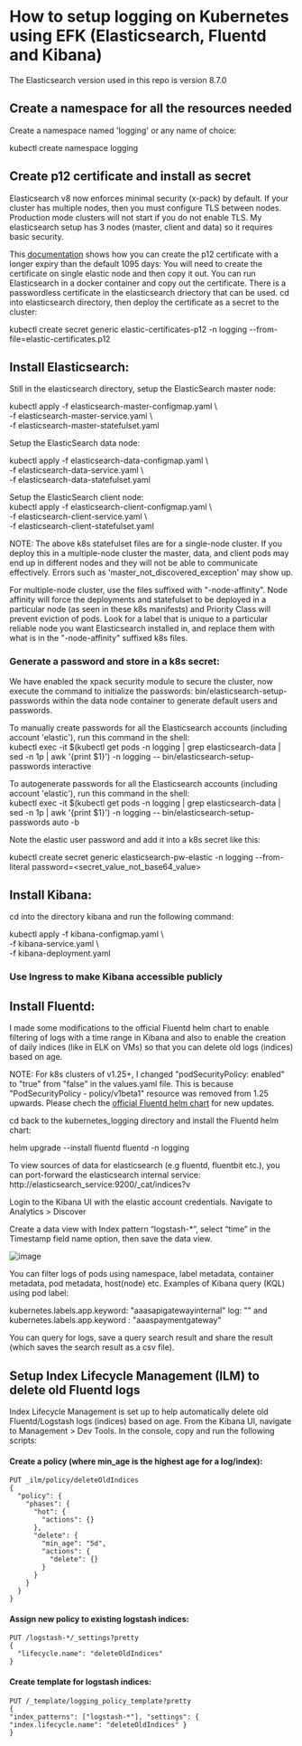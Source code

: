 # How to setup logging on Kubernetes using EFK (Elasticsearch, Fluentd and Kibana)
The Elasticsearch version used in this repo is version 8.7.0

## Create a namespace for all the resources needed
Create a namespace named 'logging' or any name of choice:

kubectl create namespace logging

## Create p12 certificate and install as secret
Elasticsearch v8 now enforces minimal security (x-pack) by default. 
If your cluster has multiple nodes, then you must configure TLS between nodes. Production mode clusters will not start if you do not enable TLS.
My elasticsearch setup has 3 nodes (master, client and data) so it requires basic security.

This [documentation](https://medium.com/@musabdogan/enabling-elasticsearch-xpack-security-on-an-unsecured-cluster-79f6ea4023dd) shows how you can create the p12 certificate with a longer expiry than the default 1095 days:
You will need to create the certificate on single elastic node and then copy it out. You can run Elasticsearch in a docker container and copy out the certificate. There is a passwordless certificate in the elasticsearch driectory that can be used.
cd into elasticsearch directory, then deploy the certificate as a secret to the cluster:

kubectl create secret generic elastic-certificates-p12 -n logging --from-file=elastic-certificates.p12

## Install Elasticsearch:  
Still in the elasticsearch directory, setup the ElasticSearch master node:  

kubectl apply -f elasticsearch-master-configmap.yaml \  
-f elasticsearch-master-service.yaml \  
-f elasticsearch-master-statefulset.yaml  

Setup the ElasticSearch data node:  

kubectl apply -f elasticsearch-data-configmap.yaml \  
-f elasticsearch-data-service.yaml \  
-f elasticsearch-data-statefulset.yaml  

Setup the ElasticSearch client node:  
kubectl apply -f elasticsearch-client-configmap.yaml \  
-f elasticsearch-client-service.yaml \   
-f elasticsearch-client-statefulset.yaml

NOTE: The above k8s statefulset files are for a single-node cluster. If you deploy this in a multiple-node cluster the master, data, and client pods may end up in different nodes and they will not be able to communicate effectively. Errors such as 'master_not_discovered_exception' may show up.

For multiple-node cluster, use the files suffixed with "-node-affinity". Node affinity will force the deployments and statefulset to be deployed in a particular node (as seen in these k8s manifests) and Priority Class will prevent eviction of pods. Look for a label that is unique to a particular reliable node you want Elasticsearch installed in, and replace them with what is in the "-node-affinity" suffixed k8s files.

### Generate a password and store in a k8s secret:

We have enabled the xpack security module to secure the cluster, now execute the command to initialize the passwords: bin/elasticsearch-setup-passwords within the data node container to generate default users and passwords.  

To manually create passwords for all the Elasticsearch accounts (including account 'elastic'), run this command in the shell:  
kubectl exec -it $(kubectl get pods -n logging | grep elasticsearch-data | sed -n 1p | awk '{print $1}') -n logging -- bin/elasticsearch-setup-passwords interactive

To autogenerate passwords for all the Elasticsearch accounts (including account 'elastic'), run this command in the shell:  
kubectl exec -it $(kubectl get pods -n logging | grep elasticsearch-data | sed -n 1p | awk '{print $1}') -n logging -- bin/elasticsearch-setup-passwords auto -b  

Note the elastic user password and add it into a k8s secret like this:  

kubectl create secret generic elasticsearch-pw-elastic -n logging --from-literal password=<secret_value_not_base64_value>

## Install Kibana:

cd into the directory kibana and run the following command:  

kubectl apply  -f kibana-configmap.yaml \  
-f kibana-service.yaml \  
-f kibana-deployment.yaml

### Use Ingress to make Kibana accessible publicly 

## Install Fluentd:
I made some modifications to the official Fluentd helm chart to enable filtering of logs with a time range in Kibana and also to enable the creation of daily indices (like in ELK on VMs) so that you can delete old logs (indices) based on age. 

NOTE: For k8s clusters of v1.25+, I changed "podSecurityPolicy: enabled" to "true" from "false" in the values.yaml file. This is because "PodSecurityPolicy - policy/v1beta1" resource was removed from 1.25 upwards. Please chech the [official Fluentd helm chart](https://github.com/fluent/helm-charts/tree/e36eec9eb85bf875e178eeb51f19170ad58216c2/charts/fluentd) for new updates.

cd back to the kubernetes_logging directory and install the Fluentd helm chart:  

helm upgrade --install fluentd fluentd -n logging

To view sources of data for elasticsearch (e.g fluentd, fluentbit etc.), you can port-forward the elasticsearch internal service:
http://elasticsearch_service:9200/_cat/indices?v

Login to the Kibana UI with the elastic account credentials. Navigate to Analytics > Discover

Create a data view with Index pattern “logstash-*”, select “time” in the Timestamp field name option, then save the data view.

![image](https://github.com/osygroup/kubernetes_logging/assets/46828049/940fb9ca-7ace-4f10-8482-a7eb1de604d3)

You can filter logs of pods using namespace, label metadata, container metadata, pod metadata, host(node) etc.
Examples of Kibana query (KQL) using pod label:

kubernetes.labels.app.keyword: "aaasapigatewayinternal" 
log: "<keyword>" and kubernetes.labels.app.keyword : "aaaspaymentgateway"

You can query for logs, save a query search result and share the result (which saves the search result as a csv file).  


## Setup Index Lifecycle Management (ILM) to delete old Fluentd logs

Index Lifecycle Management is set up to help automatically delete old Fluentd/Logstash logs (indices) based on age.
From the Kibana UI, navigate to Management > Dev Tools.
In the console, copy and run the following scripts:

#### Create a policy (where min_age is the highest age for a log/index):
```
PUT _ilm/policy/deleteOldIndices
{
  "policy": {
    "phases": {
      "hot": {
        "actions": {}
      },
      "delete": {
        "min_age": "5d",
        "actions": {
          "delete": {}
        }
      }
    }
  }
}
```

#### Assign new policy to existing logstash indices:
```
PUT /logstash-*/_settings?pretty
{
  "lifecycle.name": "deleteOldIndices"
}
```

#### Create template for logstash indices:
```
PUT /_template/logging_policy_template?pretty
{
"index_patterns": ["logstash-*"], "settings": { "index.lifecycle.name": "deleteOldIndices" }
}
```
